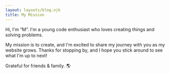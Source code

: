```yaml
---
layout: layouts/blog.njk
title: My Mission
---
```


Hi, I'm “M”. I'm a young code enthusiast who loves creating things  and solving problems.

My mission is to create, and I'm excited to share my journey with you as my website grows. Thanks for stopping by, and I hope you stick around to see what I'm up to next! 

Grateful for friends & family. 🌎

